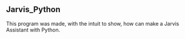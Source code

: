 ## Jarvis_Python

This program was made, with the intuit to show, how can make a Jarvis Assistant with Python.
